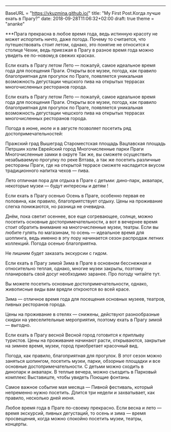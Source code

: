 ---
BaseURL = "https://vkuzmina.github.io/"
title: "My First Post.Когда лучше ехать в Прагу?"
date: 2018-09-28T11:06:32+02:00
draft: true
theme = "ananke"


***Прага прекрасна в любое время года, ведь истинную красоту не может испортить ничто, даже погода. Почему то считается, что путешествовать стоит летом, однако, это понятие не относится к столице Чехии, ведь приезжая в Прагу в разное время года можно увидеть ее по-новому,в свежих красках.

Если ехать в Прагу летом
Лето — пожалуй, самое идеальное время года для посещения Праги. Открыты все музеи, погода, как правило благоприятная для прогулок по Праге, появляется уникальная возможность дегустации чешского пива на открытых террасах многочисленных ресторанов города.

Если ехать в Прагу летом
Лето — пожалуй, самое идеальное время года для посещения Праги. Открыты все музеи, погода, как правило благоприятная для прогулок по Праге, появляется уникальная возможность дегустации чешского пива на открытых террасах многочисленных ресторанов города.

Погода в июне, июле и в августе позволяет посетить ряд достопримечательностей:

Пражский град
Вышеград
Староместская площадь
Вацлавская площадь
Петршин холм
Еврейский город
Многочисленные парки Праги
Многочисленные замки в округе
Так же, вы сможете осуществить незабываемую прогулку по реке Влтава, а так же посетить различные рестораны Праги, где на открытой террасе сможете насладится вкусом традиционного напитка чехов — пива.

Лето отличная пора для отдыха в Праге с детьми: дино-парк, аквапарк, некоторые музеи — будут интересны и детям !

Если ехать в Прагу осенью
Осень в Праге, особенно первая ее половина, как правило,  благоприятствует отдыху. Цены на проживание слегка понижаются, но разница не очевидна.

Днём, пока светит осеннее, все еще согревающее, солнце, можно посетить основные достопримечательности, а вот в вечернее время стоит обратить внимание на многочисленные музеи, театры. Если вы любите гулять по магазинам, то осень — идеальное время для шоппинга, ведь именно в эту пору начинается сезон распродаж летних коллекций. Погода осенью благоприятна.

Не лишним будет заказать экскурсии с гидом.

Если ехать в Прагу зимой
Зима в Праге в основном бесснежная и относительно теплая, однако, многие музеи закрыты, поэтому планировать свой досуг необходимо заранее. Про погоду читайте тут.

Вы можете посетить основные достопримечательности, однако, живописные виды вам врядли откроются во всей красе.

Зима — отличное время года для посещения основных  музеев, театров, пивных ресторанов города.

Цены на проживание в отелях — снижены, действуют разнообразные скидки на увеселительные мероприятия, поэтому ехать в Прагу зимой — выгодно. 

Если ехать в Прагу весной
Весной город готовится к приплыву туристов. Цены на проживание начинают расти, открываются, закрытые на зимнее время, музеи, город приобретает красочный вид.

Погода, как правило, благоприятная для прогулок. В этот сезон можно заняться шопингом, посетить музеи, парки, обзорные площадки и все основные достопримечательности. С детьми можно сходить в динопарк и аквапарк. В теплые вечера, можно съездить в Парковый комплекс Выставиште, чтобы увидеть Поющие фонтаны.

Самое важное событие мая месяца — Пивной фестиваль, который непременно нужно посетить. Длится три недели и захватывает, как правило, несколько дней июня.

Любое время года в Праге по-своему прекрасно. Если весна и лето — время экскурсий, пивных дегустаций, то осень и зима — время просвещения, когда можно спокойно посетить музеи, театры, концерты.



